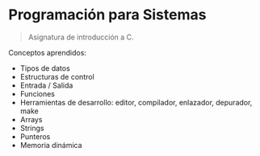 # Programación para Sistemas

> Asignatura de introducción a C.

Conceptos aprendidos:
- Tipos de datos
- Estructuras de control
- Entrada / Salida
- Funciones
- Herramientas de desarrollo: editor, compilador, enlazador, depurador, make
- Arrays
- Strings
- Punteros
- Memoria dinámica
